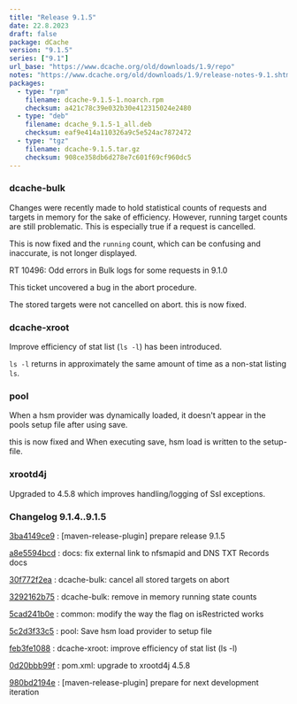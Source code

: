 ```yaml
---
title: "Release 9.1.5"
date: 22.8.2023
draft: false
package: dCache
version: "9.1.5"
series: ["9.1"]
url_base: "https://www.dcache.org/old/downloads/1.9/repo"
notes: "https://www.dcache.org/old/downloads/1.9/release-notes-9.1.shtml"
packages:
  - type: "rpm"
    filename: dcache-9.1.5-1.noarch.rpm
    checksum: a421c78c39e032b30e412315024e2480
  - type: "deb"
    filename: dcache_9.1.5-1_all.deb
    checksum: eaf9e414a110326a9c5e524ac7872472
  - type: "tgz"
    filename: dcache-9.1.5.tar.gz
    checksum: 908ce358db6d278e7c601f69cf960dc5
---
```


### dcache-bulk


Changes were recently made to hold statistical
counts of requests and targets in memory for
the sake of efficiency. However, running target
counts are still problematic. This is
especially true if a request is cancelled.

This is now fixed and the `running` count, which can be confusing
and inaccurate, is not longer displayed.


RT 10496: Odd errors in Bulk logs for some requests in 9.1.0

This ticket uncovered a bug in the abort procedure.

The stored targets were not cancelled  on abort. this is now fixed.

### dcache-xroot

 Improve efficiency of stat list (`ls -l`) has been introduced.

`ls -l` returns in approximately the
same amount of time as a non-stat listing
`ls`.

### pool

When a hsm provider was dynamically loaded, it doesn't appear in the pools setup file after using save.

this is now fixed and When executing save, hsm load is written to the setup-file.


### xrootd4j

Upgraded to 4.5.8 which improves handling/logging of Ssl exceptions. 



### Changelog 9.1.4..9.1.5

<!-- git log 9.1.4..9.1.5 -no-merges -format='[%h](https://github.com/dcache/dcache/commit/%H)%n:   %s%n' -->

[3ba4149ce9](https://github.com/dcache/dcache/commit/3ba4149ce95faefdbfe4db01e6365a494f6f22b2)
:   [maven-release-plugin] prepare release 9.1.5

[a8e5594bcd](https://github.com/dcache/dcache/commit/a8e5594bcdf5d516baeabdb210a286ae097b7bd6)
:   docs: fix external link to nfsmapid and DNS TXT Records docs

[30f772f2ea](https://github.com/dcache/dcache/commit/30f772f2eab7949ecb996c9c398999a92ce7c7ea)
:   dcache-bulk:  cancel all stored targets on abort

[3292162b75](https://github.com/dcache/dcache/commit/3292162b75850692bef44eeb4b9523b2f1a150fa)
:   dcache-bulk:  remove in memory running state counts

[5cad241b0e](https://github.com/dcache/dcache/commit/5cad241b0ead8c12065384e380f9ea543cae8fdc)
:   common:  modify the way the flag on isRestricted works

[5c2d3f33c5](https://github.com/dcache/dcache/commit/5c2d3f33c57a7129d046746a32d4e5dde86745f8)
:   pool: Save hsm load provider to setup file

[feb3fe1088](https://github.com/dcache/dcache/commit/feb3fe1088150aed9b6a137c2b8d67b1e4464cf6)
:   dcache-xroot:  improve efficiency of stat list (ls -l)

[0d20bbb99f](https://github.com/dcache/dcache/commit/0d20bbb99f46a4ffb983ef59dece62ff210c44a3)
:   pom.xml:  upgrade to xrootd4j 4.5.8

[980bd2194e](https://github.com/dcache/dcache/commit/980bd2194eeee53e3713c9000d014b82e77084e0)
:   [maven-release-plugin] prepare for next development iteration

